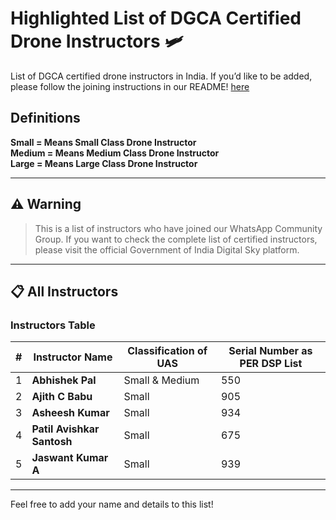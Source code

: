 # Highlighted List of DGCA Certified Drone Instructors 🛩️

List of DGCA certified drone instructors in India. If you’d like to be added, please follow the joining instructions in our README! [here](README.md)

## Definitions
**Small = Means Small Class Drone Instructor**  
**Medium = Means Medium Class Drone Instructor**  
**Large = Means Large Class Drone Instructor**  

---

## ⚠️ Warning

> This is a list of instructors who have joined our WhatsApp Community Group. If you want to check the complete list of certified instructors, please visit the official Government of India Digital Sky platform.

---

## 📋 All Instructors

### **Instructors Table**

| **#** | **Instructor Name**          | **Classification of UAS** | **Serial Number as PER DSP List**   |
|-------|------------------------------|---------------------------|--------------------------------------|
| 1     | **Abhishek Pal**             | Small & Medium            | 550                                  |
| 2     | **Ajith C Babu**             | Small                     | 905                                  |
| 3     | **Asheesh Kumar**            | Small                     | 934                                  |
| 4     | **Patil Avishkar Santosh**   | Small                     | 675                                   |
| 5     | **Jaswant Kumar A**          | Small                     | 939                                   |


---

Feel free to add your name and details to this list!
